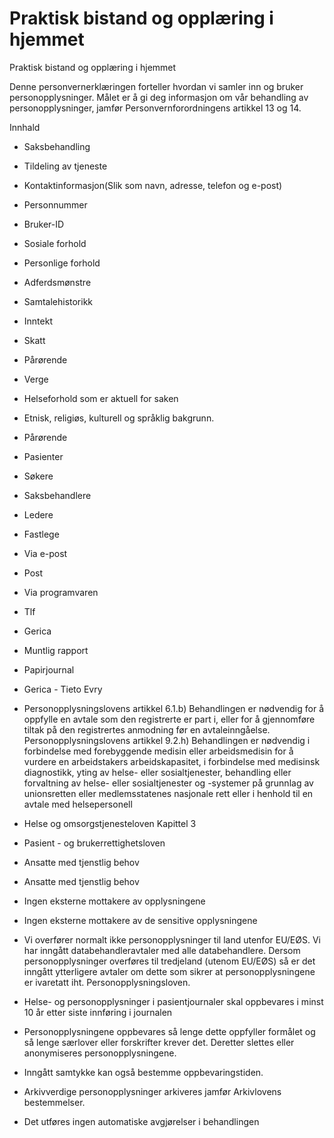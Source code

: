 # Praktisk bistand og opplæring i hjemmet

Praktisk bistand og opplæring i hjemmet

  

Denne personvernerklæringen forteller hvordan vi samler inn og bruker personopplysninger. Målet er å gi deg informasjon om vår behandling av personopplysninger, jamfør Personvernforordningens artikkel 13 og 14.

  

Innhald

*   Saksbehandling  
    
*   Tildeling av tjeneste  
    
*   Kontaktinformasjon(Slik som navn, adresse, telefon og e-post)  
    
*   Personnummer  
    
*   Bruker-ID  
    
*   Sosiale forhold  
    
*   Personlige forhold  
    
*   Adferdsmønstre  
    
*   Samtalehistorikk  
    
*   Inntekt  
    
*   Skatt  
    
*   Pårørende  
    
*   Verge  
    
*   Helseforhold som er aktuell for saken  
    
*   Etnisk, religiøs, kulturell og språklig bakgrunn.  
    
*   Pårørende  
    
*   Pasienter  
    
*   Søkere  
    
*   Saksbehandlere  
    
*   Ledere  
    
*   Fastlege  
    
*   Via e-post  
    
*   Post  
    
*   Via programvaren  
    
*   Tlf  
    
*   Gerica  
    
*   Muntlig rapport  
    
*   Papirjournal  
    
*   Gerica - Tieto Evry  
    
*   Personopplysningslovens artikkel 6.1.b) Behandlingen er nødvendig for å oppfylle en avtale som den registrerte er part i, eller for å gjennomføre tiltak på den registrertes anmodning før en avtaleinngåelse. Personopplysningslovens artikkel 9.2.h) Behandlingen er nødvendig i forbindelse med forebyggende medisin eller arbeidsmedisin for å vurdere en arbeidstakers arbeidskapasitet, i forbindelse med medisinsk diagnostikk, yting av helse- eller sosialtjenester, behandling eller forvaltning av helse- eller sosialtjenester og -systemer på grunnlag av unionsretten eller medlemsstatenes nasjonale rett eller i henhold til en avtale med helsepersonell  
    
*   Helse og omsorgstjenesteloven Kapittel 3  
    
*   Pasient - og brukerrettighetsloven  
    
*   Ansatte med tjenstlig behov  
    
*   Ansatte med tjenstlig behov  
    
*   Ingen eksterne mottakere av opplysningene  
    
*   Ingen eksterne mottakere av de sensitive opplysningene  
    
*   Vi overfører normalt ikke personopplysninger til land utenfor EU/EØS. Vi har inngått databehandleravtaler med alle databehandlere. Dersom personopplysninger overføres til tredjeland (utenom EU/EØS) så er det inngått ytterligere avtaler om dette som sikrer at personopplysningene er ivaretatt iht. Personopplysningsloven.  
    
*   Helse- og personopplysninger i pasientjournaler skal oppbevares i minst 10 år etter siste innføring i journalen  
    
*   Personopplysningene oppbevares så lenge dette oppfyller formålet og så lenge særlover eller forskrifter krever det. Deretter slettes eller anonymiseres personopplysningene.  
    
*   Inngått samtykke kan også bestemme oppbevaringstiden.  
    
*   Arkivverdige personopplysninger arkiveres jamfør Arkivlovens bestemmelser.  
    
*   Det utføres ingen automatiske avgjørelser i behandlingen
